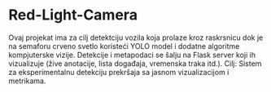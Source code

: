 # Red-Light-Camera

Ovaj projekat ima za cilj detektciju vozila koja prolaze kroz raskrsnicu dok je na semaforu crveno svetlo koristeći YOLO model i dodatne algoritme kompjuterske vizije. 
Detekcije i metapodaci se šalju na Flask server koji ih vizualizuje (žive anotacije, lista događaja, vremenska traka itd.). 
Cilj: Sistem za eksperimentalnu detekciju prekršaja sa jasnom vizualizacijom i metrikama.
